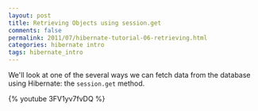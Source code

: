```yaml
---           
layout: post
title: Retrieving Objects using session.get
comments: false
permalink: 2011/07/hibernate-tutorial-06-retrieving.html
categories: hibernate intro
tags: hibernate_intro
---
```


We'll look at one of the several ways we can fetch data from the database using Hibernate: the `session.get` method.

{% youtube 3FV1yv7fvDQ %}